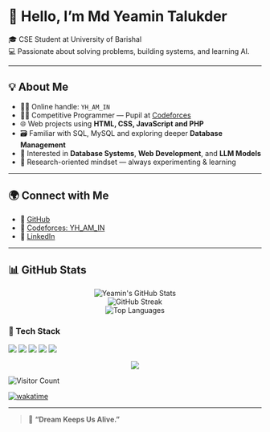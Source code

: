 # 👋 Hello, I’m Md Yeamin Talukder

🎓 CSE Student at University of Barishal  
💻 Passionate about solving problems, building systems, and learning AI.

---

## 💡 About Me

- 🧑‍💼 Online handle: `YH_AM_IN`
- 🧑‍💻 Competitive Programmer — Pupil at <a href="https://codeforces.com/profile/YH_AM-IN" target="_blank">Codeforces</a>
- 🌐 Web projects using **HTML, CSS, JavaScript and PHP**
- 🗃️ Familiar with SQL, MySQL and exploring deeper **Database Management**
- 💾 Interested in **Database Systems**, **Web Development**, and **LLM Models**
- 🧠 Research-oriented mindset — always experimenting & learning

---

## 🌍 Connect with Me

- 🔗 <a href="https://github.com/Yeamin-Talukder" target="_blank">GitHub</a>  
- 🔗 <a href="https://codeforces.com/profile/YH_AM-IN" target="_blank">Codeforces: YH_AM_IN</a>  
- 🔗 <a href="https://www.linkedin.com/in/yh-am-in" target="_blank">LinkedIn</a>

---

## 📊 GitHub Stats

<p align="center">
  <img src="https://github-readme-stats.vercel.app/api?username=Yeamin-Talukder&show_icons=true&theme=tokyonight" alt="Yeamin's GitHub Stats" />
  <br/>
  <img src="https://github-readme-streak-stats.herokuapp.com/?user=Yeamin-Talukder&theme=tokyonight" alt="GitHub Streak" />
  <br/>
  <img src="https://github-readme-stats.vercel.app/api/top-langs/?username=Yeamin-Talukder&layout=compact&theme=tokyonight" alt="Top Languages" />
</p>


### 🧰 Tech Stack
<p>
  <img src="https://img.shields.io/badge/C++-00599C?style=for-the-badge&logo=cplusplus&logoColor=white"/>
  <img src="https://img.shields.io/badge/PHP-777BB4?style=for-the-badge&logo=php&logoColor=white"/>
  <img src="https://img.shields.io/badge/MySQL-4479A1?style=for-the-badge&logo=mysql&logoColor=white"/>
  <img src="https://img.shields.io/badge/HTML5-E34F26?style=for-the-badge&logo=html5&logoColor=white"/>
  <img src="https://img.shields.io/badge/CSS3-1572B6?style=for-the-badge&logo=css3&logoColor=white"/>
</p>

<p align="center">
  <img src="https://github-profile-trophy.vercel.app/?username=Yeamin-Talukder&theme=tokyonight&no-frame=true" />
</p>

![Visitor Count](https://komarev.com/ghpvc/?username=Yeamin-Talukder&color=blue)

[![wakatime](https://wakatime.com/badge/user/b01ebb11-341e-4df8-8bf0-ed7074306e27.svg)](https://wakatime.com/@b01ebb11-341e-4df8-8bf0-ed7074306e27)


---

> 🧭 **“Dream Keeps Us Alive.”**  

